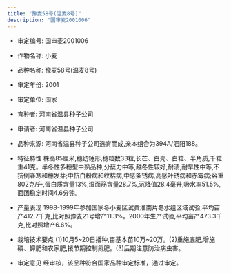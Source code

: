 ```yaml
---
title: "豫麦58号(温麦8号)"
description: "国审麦2001006"
---
```

* 审定编号:  国审麦2001006

*  作物名称:  小麦

*  品种名称:  豫麦58号(温麦8号)

*  审定年份:  2001

*  审定单位:  国家

* 育种者:  河南省温县种子公司

*  申请者:  河南省温县种子公司

*  品种来源:  河南省温县种子公司选育而成,亲本组合为394A/泗阳188。

*  特征特性
株高85厘米,穗纺锤形,穗粒数33粒,长芒、白壳、白粒、半角质,千粒重41克。半冬性多穗型中熟品种,分蘖力中等,越冬性较好,耐渍,耐旱性中等,不抗倒春寒和穗发芽;中抗白粉病和纹枯病,中感条锈病,高感叶锈病和赤霉病;容重802克/升,蛋白质含量13%,湿面筋含量28.7%,沉降值28.4毫升,吸水率51.5%,面团稳定时间4.6分钟。

*  产量表现
1998-1999年参加国家冬小麦区试黄淮南片冬水组区域试验,平均亩产412.7千克,比对照豫麦21号增产11.3%。2000年生产试验,平均亩产473.3千克,比对照增产6.6%。

*  栽培技术要点
(1)10月5~20日播种,亩基本苗10万~20万。(2)重施底肥,增施磷、钾肥和农家肥,拨节期控制氮肥。(3)后期注意防治病虫害。

*  审定意见
经审核，该品种符合国家品种审定标准，通过审定。
